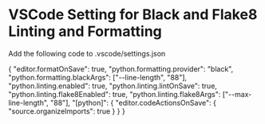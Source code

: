 # VSCode Setting for Black and Flake8 Linting and Formatting

Add the following code to .vscode/settings.json

{
"editor.formatOnSave": true,
"python.formatting.provider": "black",
"python.formatting.blackArgs": ["--line-length", "88"],
"python.linting.enabled": true,
"python.linting.lintOnSave": true,
"python.linting.flake8Enabled": true,
"python.linting.flake8Args": ["--max-line-length", "88"],
"[python]": {
"editor.codeActionsOnSave": {
"source.organizeImports": true
}
}
}
